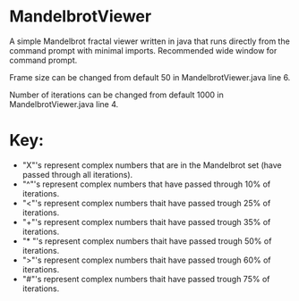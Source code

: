 # MandelbrotViewer
A simple Mandelbrot fractal viewer written in java that runs directly from the command prompt with minimal imports. Recommended wide window for command prompt.

Frame size can be changed from default 50 in MandelbrotViewer.java line 6.

Number of iterations can be changed from default 1000 in MandelbrotViewer.java line 4.

# Key:
* "X"'s represent complex numbers that are in the Mandelbrot set (have passed through all iterations).
* "^"'s represent complex numbers that have passed through 10% of iterations.
* "<"'s represent complex numbers thait have passed trough 25% of iterations.
* "+"'s represent complex numbers thait have passed trough 35% of iterations.
* "* "'s represent complex numbers thait have passed trough 50% of iterations.
* ">"'s represent complex numbers thait have passed trough 60% of iterations.
* "#"'s represent complex numbers thait have passed trough 75% of iterations.
